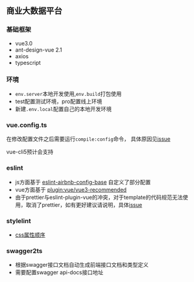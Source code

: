 ## 商业大数据平台

### 基础框架

* vue3.0
* ant-design-vue 2.1
* axios
* typescript

### 环境

* `env.server`本地开发使用,`env.build`打包使用
* test配置测试环境，pro配置线上环境
* 新建`.env.local`配置自己的本地开发环境

### vue.config.ts

在修改配置文件之后需要运行`compile:config`命令，
具体原因见[issue](https://github.com/vuejs/vue-cli/issues/2138)  

vue-cli5预计会支持

### eslint

* js方面基于 [eslint-airbnb-config-base](https://www.npmjs.com/package/eslint-config-airbnb-base) 自定义了部分配置
* vue方面基于 [plugin:vue/vue3-recommended](https://eslint.vuejs.org/rules/)
* 由于prettier与eslint-plugin-vue的冲突，对于template的代码规范无法使用，取消了prettier，如有更好建议请说明，具体[issue](https://github.com/prettier/prettier/issues/5501)

### stylelint

* [css属性顺序](https://github.com/twbs/bootstrap/blob/f58997a0dae54dc98d11892afef9acb85bdc6a1e/.scss-lint.yml#L136)

### swagger2ts

* 根据swagger接口文档自动生成前端接口文档和类型定义
* 需要配置swagger api-docs接口地址
